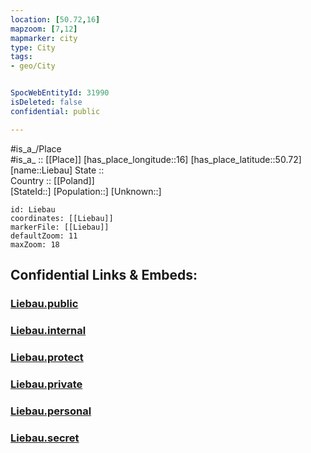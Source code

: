 ```yaml
---
location: [50.72,16] 
mapzoom: [7,12] 
mapmarker: city 
type: City
tags:
- geo/City


SpocWebEntityId: 31990
isDeleted: false
confidential: public

---
```

#is_a_/Place  
#is_a_ :: [[Place]] 
[has_place_longitude::16] 
[has_place_latitude::50.72] 
[name::Liebau] 
State ::  
Country :: [[Poland]]  
[StateId::] 
[Population::] 
[Unknown::] 


```leaflet
id: Liebau
coordinates: [[Liebau]] 
markerFile: [[Liebau]] 
defaultZoom: 11 
maxZoom: 18
```


## Confidential Links & Embeds: 

### [Liebau.public](/_public/\Earth\Continent\Europe\Europe~East\Poland\Provinces~Poland\Lower_Silesian\CityLiebau.public.md) 

### [Liebau.internal](/_internal/\Earth\Continent\Europe\Europe~East\Poland\Provinces~Poland\Lower_Silesian\CityLiebau.internal.md) 

### [Liebau.protect](/_protect/\Earth\Continent\Europe\Europe~East\Poland\Provinces~Poland\Lower_Silesian\CityLiebau.protect.md) 

### [Liebau.private](/_private/\Earth\Continent\Europe\Europe~East\Poland\Provinces~Poland\Lower_Silesian\CityLiebau.private.md) 

### [Liebau.personal](/_personal/\Earth\Continent\Europe\Europe~East\Poland\Provinces~Poland\Lower_Silesian\CityLiebau.personal.md) 

### [Liebau.secret](/_secret/\Earth\Continent\Europe\Europe~East\Poland\Provinces~Poland\Lower_Silesian\CityLiebau.secret.md)

